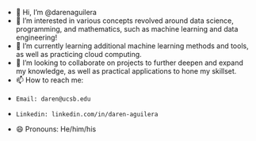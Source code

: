 - 👋 Hi, I’m @darenaguilera
- 👀 I’m interested in various concepts revolved around data science, programming, and mathematics, such as machine learning and data engineering!
- 🌱 I’m currently learning additional machine learning methods and tools, as well as practicing cloud computing. 
- 💞️ I’m looking to collaborate on projects to further deepen and expand my knowledge, as well as practical applications to hone my skillset. 
- 📫 How to reach me:
-     Email: daren@ucsb.edu
-     Linkedin: linkedin.com/in/daren-aguilera
- 😄 Pronouns: He/him/his

<!---
- ⚡ Fun fact: ...
---> 

<!---
DarenUCSB/DarenUCSB is a ✨ special ✨ repository because its `README.md` (this file) appears on your GitHub profile.
You can click the Preview link to take a look at your changes.
--->
